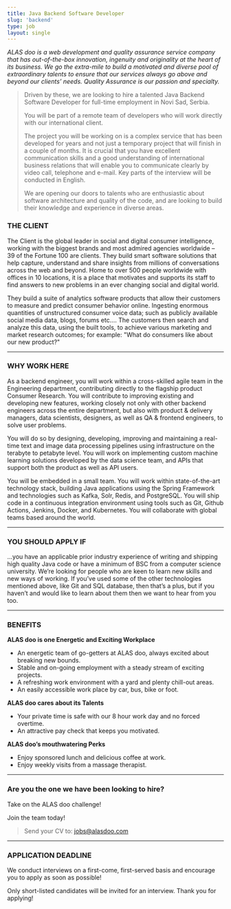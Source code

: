 ```yaml
---
title: Java Backend Software Developer
slug: 'backend'
type: job
layout: single
---
```


_ALAS doo is a web development and quality assurance service company that has out-of-the-box innovation, ingenuity and originality at the heart of its business. We go the extra-mile to build a motivated and diverse pool of extraordinary talents to ensure that our services always go above and beyond our clients’ needs. Quality Assurance is our passion and specialty._

> Driven by these, we are looking to hire a talented Java Backend Software Developer for full-time employment in Novi Sad, Serbia.
>
> You will be part of a remote team of developers who will work directly with our international client.
>
> The project you will be working on is a complex service that has been developed for years and not just a temporary project that will finish in a couple of months. It is crucial that you have excellent communication skills and a good understanding of international business relations that will enable you to communicate clearly by video call, telephone and e-mail. Key parts of the interview will be conducted in English.
>
> We are opening our doors to talents who are enthusiastic about software architecture and quality of the code, and are looking to build their knowledge and experience in diverse areas.

### THE CLIENT

The Client is the global leader in social and digital consumer intelligence, working with the biggest brands and most admired agencies worldwide – 39 of the Fortune 100 are clients.
They build smart software solutions that help capture, understand and share insights from millions of conversations across the web and beyond. Home to over 500 people worldwide with offices in 10 locations, it is a place that motivates and supports its staff to find answers to new problems in an ever changing social and digital world.

They build a suite of analytics software products that allow their customers to measure and predict consumer behavior online. Ingesting enormous quantities of unstructured consumer voice data; such as publicly available social media data, blogs, forums etc.... The customers then search and analyze this data, using the built tools, to achieve various marketing and market research outcomes; for example: "What do consumers like about our new product?"

---

### WHY WORK HERE

As a backend engineer, you will work within a cross-skilled agile team in the Engineering department, contributing directly to the flagship product Consumer Research. You will contribute to improving existing and developing new features, working closely not only with other backend engineers across the entire department, but also with product & delivery managers, data scientists, designers, as well as QA & frontend engineers, to solve user problems.

You will do so by designing, developing, improving and maintaining a real-time text and image data processing pipelines using infrastructure on the terabyte to petabyte level. You will work on implementing custom machine learning solutions developed by the data science team, and APIs that support both the product as well as API users.

You will be embedded in a small team. You will work within state-of-the-art technology stack, building Java applications using the Spring Framework and technologies such as Kafka, Solr, Redis, and PostgreSQL. You will ship code in a continuous integration environment using tools such as Git, Github Actions, Jenkins, Docker, and Kubernetes. You will collaborate with global teams based around the world.

---

### YOU SHOULD APPLY IF

...you have an applicable prior industry experience of writing and shipping high quality Java code or have a minimum of BSC from a computer science university. We’re looking for people who are keen to learn new skills and new ways of working. If you’ve used some of the other technologies mentioned above, like Git and SQL database, then that’s a plus, but if you haven’t and would like to learn about them then we want to hear from you too.

---

### BENEFITS

**ALAS doo is one Energetic and Exciting Workplace**

- An energetic team of go-getters at ALAS doo, always excited about breaking new bounds.
- Stable and on-going employment with a steady stream of exciting projects.
- A refreshing work environment with a yard and plenty chill-out areas.
- An easily accessible work place by car, bus, bike or foot.

**ALAS doo cares about its Talents**

- Your private time is safe with our 8 hour work day and no forced overtime.
- An attractive pay check that keeps you motivated.

**ALAS doo’s mouthwatering Perks**

- Enjoy sponsored lunch and delicious coffee at work.
- Enjoy weekly visits from a massage therapist.

---

### Are you the one we have been looking to hire?

Take on the ALAS doo challenge!

Join the team today!

> Send your CV to: <jobs@alasdoo.com>

---

### APPLICATION DEADLINE

We conduct interviews on a first-come, first-served basis and encourage you to apply as soon as possible!

Only short-listed candidates will be invited for an interview. Thank you for applying!
